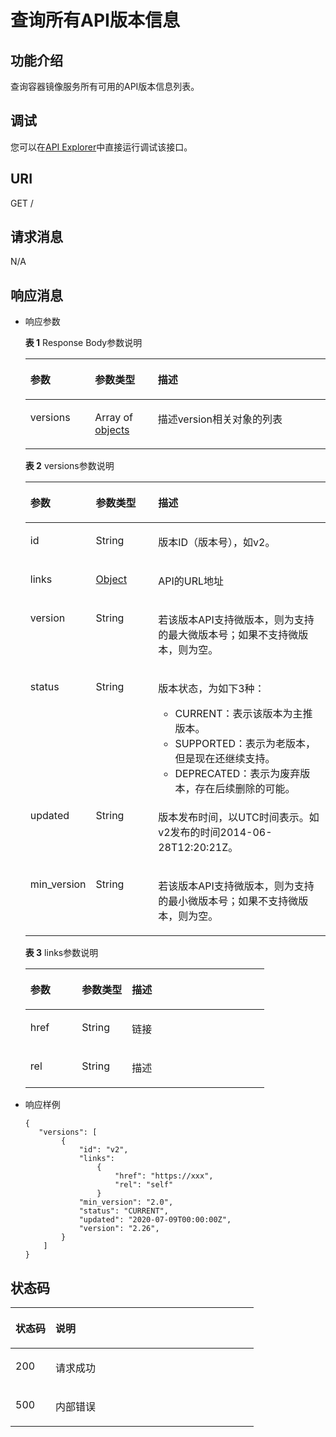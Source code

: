 # 查询所有API版本信息<a name="swr_02_0080"></a>

## 功能介绍<a name="se03aae4436e64394a95dc13b6f233898"></a>

查询容器镜像服务所有可用的API版本信息列表。

## 调试<a name="section85822133314"></a>

您可以在[API Explorer](https://apiexplorer.developer.huaweicloud.com/apiexplorer/doc?product=SWR&api=ListApiVersions)中直接运行调试该接口。

## URI<a name="s476df674307e4b04b9545f9575dde042"></a>

GET /

## 请求消息<a name="s8246d3afdd6f44dc817ce0c3f2ac7d53"></a>

N/A

## 响应消息<a name="sab9be5ce850743859bb238e072f8d1f2"></a>

-   响应参数

    **表 1**  Response Body参数说明

    <a name="table1585555623716"></a>
    <table><thead align="left"><tr id="row18561356203713"><th class="cellrowborder" valign="top" width="21.52215221522152%" id="mcps1.2.4.1.1"><p id="p20856135619375"><a name="p20856135619375"></a><a name="p20856135619375"></a>参数</p>
    </th>
    <th class="cellrowborder" valign="top" width="20.932093209320936%" id="mcps1.2.4.1.2"><p id="p3856105610372"><a name="p3856105610372"></a><a name="p3856105610372"></a>参数类型</p>
    </th>
    <th class="cellrowborder" valign="top" width="57.54575457545755%" id="mcps1.2.4.1.3"><p id="p6856956203719"><a name="p6856956203719"></a><a name="p6856956203719"></a>描述</p>
    </th>
    </tr>
    </thead>
    <tbody><tr id="row18561356173718"><td class="cellrowborder" valign="top" width="21.52215221522152%" headers="mcps1.2.4.1.1 "><p id="p1985685653718"><a name="p1985685653718"></a><a name="p1985685653718"></a>versions</p>
    </td>
    <td class="cellrowborder" valign="top" width="20.932093209320936%" headers="mcps1.2.4.1.2 "><p id="p585645612379"><a name="p585645612379"></a><a name="p585645612379"></a>Array of <a href="#table45446245174724">objects</a></p>
    </td>
    <td class="cellrowborder" valign="top" width="57.54575457545755%" headers="mcps1.2.4.1.3 "><p id="p28568564370"><a name="p28568564370"></a><a name="p28568564370"></a>描述version相关对象的列表</p>
    </td>
    </tr>
    </tbody>
    </table>

    **表 2**  versions参数说明

    <a name="table45446245174724"></a>
    <table><thead align="left"><tr id="row1412623174724"><th class="cellrowborder" valign="top" width="21.52215221522152%" id="mcps1.2.4.1.1"><p id="p47313663174724"><a name="p47313663174724"></a><a name="p47313663174724"></a>参数</p>
    </th>
    <th class="cellrowborder" valign="top" width="20.82208220822082%" id="mcps1.2.4.1.2"><p id="p7201512174724"><a name="p7201512174724"></a><a name="p7201512174724"></a>参数类型</p>
    </th>
    <th class="cellrowborder" valign="top" width="57.65576557655766%" id="mcps1.2.4.1.3"><p id="p4480706174724"><a name="p4480706174724"></a><a name="p4480706174724"></a>描述</p>
    </th>
    </tr>
    </thead>
    <tbody><tr id="row98876365819"><td class="cellrowborder" valign="top" width="21.52215221522152%" headers="mcps1.2.4.1.1 "><p id="p1440645517302"><a name="p1440645517302"></a><a name="p1440645517302"></a>id</p>
    </td>
    <td class="cellrowborder" valign="top" width="20.82208220822082%" headers="mcps1.2.4.1.2 "><p id="p540675519302"><a name="p540675519302"></a><a name="p540675519302"></a>String</p>
    </td>
    <td class="cellrowborder" valign="top" width="57.65576557655766%" headers="mcps1.2.4.1.3 "><p id="p15406115518308"><a name="p15406115518308"></a><a name="p15406115518308"></a>版本ID（版本号），如v2。</p>
    </td>
    </tr>
    <tr id="row3367184810392"><td class="cellrowborder" valign="top" width="21.52215221522152%" headers="mcps1.2.4.1.1 "><p id="p14406755103013"><a name="p14406755103013"></a><a name="p14406755103013"></a>links</p>
    </td>
    <td class="cellrowborder" valign="top" width="20.82208220822082%" headers="mcps1.2.4.1.2 "><p id="p17406855153012"><a name="p17406855153012"></a><a name="p17406855153012"></a><a href="#table453717423323">Object</a></p>
    </td>
    <td class="cellrowborder" valign="top" width="57.65576557655766%" headers="mcps1.2.4.1.3 "><p id="p13406195533010"><a name="p13406195533010"></a><a name="p13406195533010"></a>API的URL地址</p>
    </td>
    </tr>
    <tr id="row626682835815"><td class="cellrowborder" valign="top" width="21.52215221522152%" headers="mcps1.2.4.1.1 "><p id="p1891845543117"><a name="p1891845543117"></a><a name="p1891845543117"></a>version</p>
    </td>
    <td class="cellrowborder" valign="top" width="20.82208220822082%" headers="mcps1.2.4.1.2 "><p id="p1491805516316"><a name="p1491805516316"></a><a name="p1491805516316"></a>String</p>
    </td>
    <td class="cellrowborder" valign="top" width="57.65576557655766%" headers="mcps1.2.4.1.3 "><p id="p59181855123117"><a name="p59181855123117"></a><a name="p59181855123117"></a>若该版本API支持微版本，则为支持的最大微版本号；如果不支持微版本，则为空。</p>
    </td>
    </tr>
    <tr id="row1272510338318"><td class="cellrowborder" valign="top" width="21.52215221522152%" headers="mcps1.2.4.1.1 "><p id="p69181655183119"><a name="p69181655183119"></a><a name="p69181655183119"></a>status</p>
    </td>
    <td class="cellrowborder" valign="top" width="20.82208220822082%" headers="mcps1.2.4.1.2 "><p id="p191855553110"><a name="p191855553110"></a><a name="p191855553110"></a>String</p>
    </td>
    <td class="cellrowborder" valign="top" width="57.65576557655766%" headers="mcps1.2.4.1.3 "><p id="p791815513111"><a name="p791815513111"></a><a name="p791815513111"></a>版本状态，为如下3种：</p>
    <a name="ul18609544185011"></a><a name="ul18609544185011"></a><ul id="ul18609544185011"><li>CURRENT：表示该版本为主推版本。</li><li>SUPPORTED：表示为老版本，但是现在还继续支持。</li><li>DEPRECATED：表示为废弃版本，存在后续删除的可能。</li></ul>
    </td>
    </tr>
    <tr id="row11746173743119"><td class="cellrowborder" valign="top" width="21.52215221522152%" headers="mcps1.2.4.1.1 "><p id="p15919145533117"><a name="p15919145533117"></a><a name="p15919145533117"></a>updated</p>
    </td>
    <td class="cellrowborder" valign="top" width="20.82208220822082%" headers="mcps1.2.4.1.2 "><p id="p791917552312"><a name="p791917552312"></a><a name="p791917552312"></a>String</p>
    </td>
    <td class="cellrowborder" valign="top" width="57.65576557655766%" headers="mcps1.2.4.1.3 "><p id="p7919195503119"><a name="p7919195503119"></a><a name="p7919195503119"></a>版本发布时间，以UTC时间表示。如v2发布的时间2014-06-28T12:20:21Z。</p>
    </td>
    </tr>
    <tr id="row14580164713313"><td class="cellrowborder" valign="top" width="21.52215221522152%" headers="mcps1.2.4.1.1 "><p id="p791995515312"><a name="p791995515312"></a><a name="p791995515312"></a>min_version</p>
    </td>
    <td class="cellrowborder" valign="top" width="20.82208220822082%" headers="mcps1.2.4.1.2 "><p id="p18919155511315"><a name="p18919155511315"></a><a name="p18919155511315"></a>String</p>
    </td>
    <td class="cellrowborder" valign="top" width="57.65576557655766%" headers="mcps1.2.4.1.3 "><p id="p6919195518313"><a name="p6919195518313"></a><a name="p6919195518313"></a>若该版本API支持微版本，则为支持的最小微版本号；如果不支持微版本，则为空。</p>
    </td>
    </tr>
    </tbody>
    </table>

    **表 3**  links参数说明

    <a name="table453717423323"></a>
    <table><thead align="left"><tr id="row1553720421323"><th class="cellrowborder" valign="top" width="21.52215221522152%" id="mcps1.2.4.1.1"><p id="p1553744263216"><a name="p1553744263216"></a><a name="p1553744263216"></a>参数</p>
    </th>
    <th class="cellrowborder" valign="top" width="20.912091209120913%" id="mcps1.2.4.1.2"><p id="p15379427326"><a name="p15379427326"></a><a name="p15379427326"></a>参数类型</p>
    </th>
    <th class="cellrowborder" valign="top" width="57.565756575657566%" id="mcps1.2.4.1.3"><p id="p10537134212325"><a name="p10537134212325"></a><a name="p10537134212325"></a>描述</p>
    </th>
    </tr>
    </thead>
    <tbody><tr id="row45372426327"><td class="cellrowborder" valign="top" width="21.52215221522152%" headers="mcps1.2.4.1.1 "><p id="p9537194253219"><a name="p9537194253219"></a><a name="p9537194253219"></a>href</p>
    </td>
    <td class="cellrowborder" valign="top" width="20.912091209120913%" headers="mcps1.2.4.1.2 "><p id="p1753864273219"><a name="p1753864273219"></a><a name="p1753864273219"></a>String</p>
    </td>
    <td class="cellrowborder" valign="top" width="57.565756575657566%" headers="mcps1.2.4.1.3 "><p id="p2053834210320"><a name="p2053834210320"></a><a name="p2053834210320"></a>链接</p>
    </td>
    </tr>
    <tr id="row125383424322"><td class="cellrowborder" valign="top" width="21.52215221522152%" headers="mcps1.2.4.1.1 "><p id="p15387424321"><a name="p15387424321"></a><a name="p15387424321"></a>rel</p>
    </td>
    <td class="cellrowborder" valign="top" width="20.912091209120913%" headers="mcps1.2.4.1.2 "><p id="p05381842163219"><a name="p05381842163219"></a><a name="p05381842163219"></a>String</p>
    </td>
    <td class="cellrowborder" valign="top" width="57.565756575657566%" headers="mcps1.2.4.1.3 "><p id="p5538144212329"><a name="p5538144212329"></a><a name="p5538144212329"></a>描述</p>
    </td>
    </tr>
    </tbody>
    </table>

-   响应样例

    ```
    { 
       "versions": [
            {
                "id": "v2",
                "links": 
                    {
                        "href": "https://xxx",
                        "rel": "self"
                    }
                "min_version": "2.0",
                "status": "CURRENT",
                "updated": "2020-07-09T00:00:00Z",
                "version": "2.26",
            }
        ]
    }
    ```


## 状态码<a name="s336c1dbc7af446a1b3cc077ea3f82fc9"></a>

<a name="t33d02fa79e8443868a71c99f411610a5"></a>
<table><thead align="left"><tr id="r9eb80d64e8f34d0db940daa95fc929dd"><th class="cellrowborder" valign="top" width="16.439999999999998%" id="mcps1.1.3.1.1"><p id="a7e51ed73a71e4dc29d0dd4aae3016632"><a name="a7e51ed73a71e4dc29d0dd4aae3016632"></a><a name="a7e51ed73a71e4dc29d0dd4aae3016632"></a>状态码</p>
</th>
<th class="cellrowborder" valign="top" width="83.56%" id="mcps1.1.3.1.2"><p id="aa802d02e21c944f1863435a0d11c7ec1"><a name="aa802d02e21c944f1863435a0d11c7ec1"></a><a name="aa802d02e21c944f1863435a0d11c7ec1"></a>说明</p>
</th>
</tr>
</thead>
<tbody><tr id="r1cc0192c651444db882dde750b14be23"><td class="cellrowborder" valign="top" width="16.439999999999998%" headers="mcps1.1.3.1.1 "><p id="a6a3639a3cb154e17b95c5076c8036471"><a name="a6a3639a3cb154e17b95c5076c8036471"></a><a name="a6a3639a3cb154e17b95c5076c8036471"></a>200</p>
</td>
<td class="cellrowborder" valign="top" width="83.56%" headers="mcps1.1.3.1.2 "><p id="p14504142233912"><a name="p14504142233912"></a><a name="p14504142233912"></a>请求成功</p>
</td>
</tr>
<tr id="r19bdef782c164c93917f897241e521f8"><td class="cellrowborder" valign="top" width="16.439999999999998%" headers="mcps1.1.3.1.1 "><p id="a7da68e311c0f4267bacf3cbdb71d1ead"><a name="a7da68e311c0f4267bacf3cbdb71d1ead"></a><a name="a7da68e311c0f4267bacf3cbdb71d1ead"></a>500</p>
</td>
<td class="cellrowborder" valign="top" width="83.56%" headers="mcps1.1.3.1.2 "><p id="aa6fd12cedd8841e29eeeca27c1bdea1a"><a name="aa6fd12cedd8841e29eeeca27c1bdea1a"></a><a name="aa6fd12cedd8841e29eeeca27c1bdea1a"></a>内部错误</p>
</td>
</tr>
</tbody>
</table>

